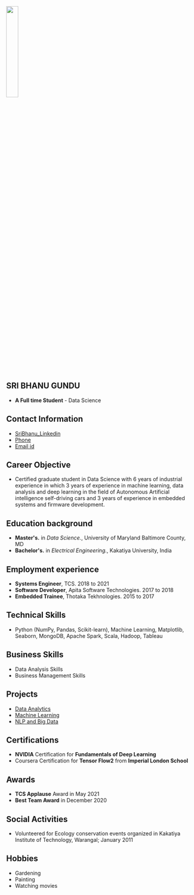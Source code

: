 
<img src="https://user-images.githubusercontent.com/112648901/188278769-353526b7-f2cb-4832-8ae0-49d1acae14bb.png" width=25% height=25%>

## SRI BHANU GUNDU
* **A Full time Student** - Data Science

## Contact Information
* [SriBhanu_Linkedin](https://www.linkedin.com/in/sri-bhanu-gundu-375739136/)
* [Phone](973-765-4218)
* [Email id](cw65895@umbc.edu)

## Career Objective
* Certified graduate student in Data Science with 6 years of industrial experience in which 3 years of experience in machine learning, data analysis and deep learning in the field of Autonomous Artificial intelligence self-driving cars and 3 years of experience in embedded systems and firmware development.

## Education background
* **Master's.** in *Data Science.*, University of Maryland Baltimore County, MD
* **Bachelor's.** in *Electrical Engineering.*, Kakatiya University, India

## Employment experience
* **Systems Engineer**, TCS. 2018 to 2021
* **Software Developer**, Apita Software Technologies. 2017 to 2018
* **Embedded Trainee**, Thotaka Tekhnologies. 2015 to 2017

## Technical Skills
* Python (NumPy, Pandas, Scikit-learn), Machine Learning, Matplotlib, Seaborn, MongoDB, Apache Spark, Scala, Hadoop, Tableau

## Business Skills
* Data Analysis Skills
* Business Management Skills

## Projects
* [Data Analytics](https://github.com/SriBhanuGundu/Maryland_Vehicle_Crashes)
* [Machine Learning](https://github.com/SriBhanuGundu/Injury_predictions_on_Chicago_Data)
* [NLP and Big Data](https://github.com/SriBhanuGundu/Sentiment_Analysis-on-Amazon-Data)

## Certifications
* **NVIDIA** Certification for **Fundamentals of Deep Learning**
* Coursera Certification for **Tensor Flow2** from **Imperial London School**

## Awards
* **TCS Applause** Award in May 2021
* **Best Team Award** in December 2020

## Social Activities
* Volunteered for Ecology conservation events organized in Kakatiya Institute of Technology, Warangal; January 2011

## Hobbies
* Gardening
* Painting
* Watching movies
